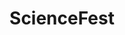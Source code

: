 ---
dateStart: 2019-10-26
dateEnd: 2019-11-26
title: "ScienceFest"
venue: "Indiana University"
organizer:
credit:
city: Bloomington
state: IN
country:
pdfLink: 20191026-science-fest-iu.pdf
venueImages:
---